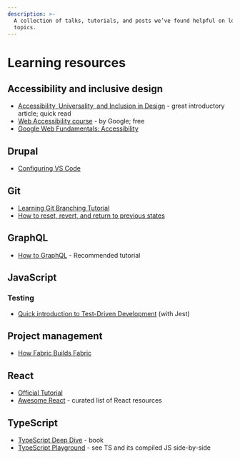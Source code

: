 ```yaml
---
description: >-
  A collection of talks, tutorials, and posts we’ve found helpful on lots of
  topics.
---
```


# Learning resources

## Accessibility and inclusive design

* [Accessibility, Universality, and Inclusion in Design](https://theblog.adobe.com/different-breaking-accessibility-universality-inclusion-design/) - great introductory article; quick read
* [Web Accessibility course](https://www.udacity.com/course/web-accessibility--ud891) - by Google; free
* [Google Web Fundamentals: Accessibility](https://developers.google.com/web/fundamentals/accessibility/)

## Drupal

* [Configuring VS Code](https://www.drupal.org/docs/develop/development-tools/configuring-visual-studio-code)

## Git

* [Learning Git Branching Tutorial](https://learngitbranching.js.org/)
* [How to reset, revert, and return to previous states](https://opensource.com/article/18/6/git-reset-revert-rebase-commands)

## GraphQL

* [How to GraphQL](https://www.howtographql.com/) - Recommended tutorial

## JavaScript

### Testing

* [Quick introduction to Test-Driven Development](https://medium.freecodecamp.org/a-quick-introduction-to-test-driven-development-with-jest-cac71cb94e50) \(with Jest\)

## Project management

* [How Fabric Builds Fabric](https://www.youtube.com/watch?v=KIS4ySxWQgU)

## React

* [Official Tutorial](https://reactjs.org/tutorial/tutorial.html)
* [Awesome React](https://github.com/enaqx/awesome-react) - curated list of React resources

## TypeScript

* [TypeScript Deep Dive](https://basarat.gitbooks.io/typescript/) - book
* [TypeScript Playground](https://www.typescriptlang.org/play/) - see TS and its compiled JS side-by-side





